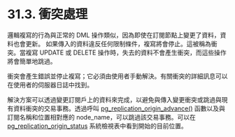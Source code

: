 # 31.3. 衝突處理

邏輯複寫的行為與正常的 DML 操作類似，因為即使在訂閱節點上變更了資料，資料也會更新。 如果傳入的資料違反任何限制條件，複寫將會停止。這被稱為衝突。當複寫 UPDATE 或 DELETE 操作時，失去的資料不會產生衝突，而這些操作將會簡單地跳過。

衝突會產生錯誤並停止複寫；它必須由使用者手動解決。有關衝突的詳細訊息可以在使用者的伺服器日誌中找到。

解決方案可以透過變更訂閱戶上的資料來完成，以避免與傳入變更衝突或跳過與現有資料衝突的交易事務。透過呼叫 [pg\_replication\_origin\_advance\(\)](../../the-sql-language/9.-han-shi-ji-yun-suan-zi/9.26.-xi-tong-guan-li-han-shi.md#9-26-6-replication-functions) 函數以及與訂閱名稱和位置相對應的 node\_name，可以跳過該交易事務。可以在 [pg\_replication\_origin\_status](../../vii.-zi-liao-ku-jin-jie/51.-xi-tong-mu-lu/51.79.-pg_replication_origin_status.md) 系統檢視表中看到開始的目前位置。

